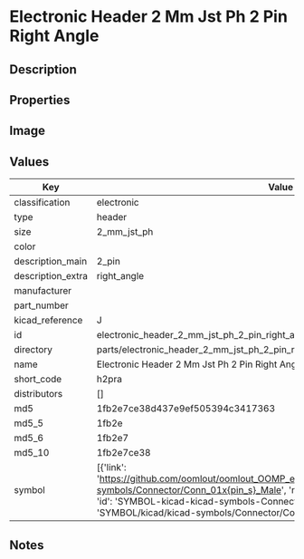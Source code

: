 # Electronic Header 2 Mm Jst Ph 2 Pin Right Angle

## Description

## Properties


## Image


## Values

| Key | Value |
| --- | --- |
| classification | electronic |
| type | header |
| size | 2_mm_jst_ph |
| color |  |
| description_main | 2_pin |
| description_extra | right_angle |
| manufacturer |  |
| part_number |  |
| kicad_reference | J |
| id | electronic_header_2_mm_jst_ph_2_pin_right_angle |
| directory | parts/electronic_header_2_mm_jst_ph_2_pin_right_angle |
| name | Electronic Header 2 Mm Jst Ph 2 Pin Right Angle |
| short_code | h2pra |
| distributors | [] |
| md5 | 1fb2e7ce38d437e9ef505394c3417363 |
| md5_5 | 1fb2e |
| md5_6 | 1fb2e7 |
| md5_10 | 1fb2e7ce38 |
| symbol | [{'link': 'https://github.com/oomlout/oomlout_OOMP_eda_V2/tree/main/SYMBOL/kicad/kicad-symbols/Connector/Conn_01x{pin_s}_Male', 'name': 'Connector : Conn_01x02_Male', 'id': 'SYMBOL-kicad-kicad-symbols-Connector-Conn_01x02_Male', 'directory': 'SYMBOL/kicad/kicad-symbols/Connector/Conn_01x02_Male/'}] |

## Notes

